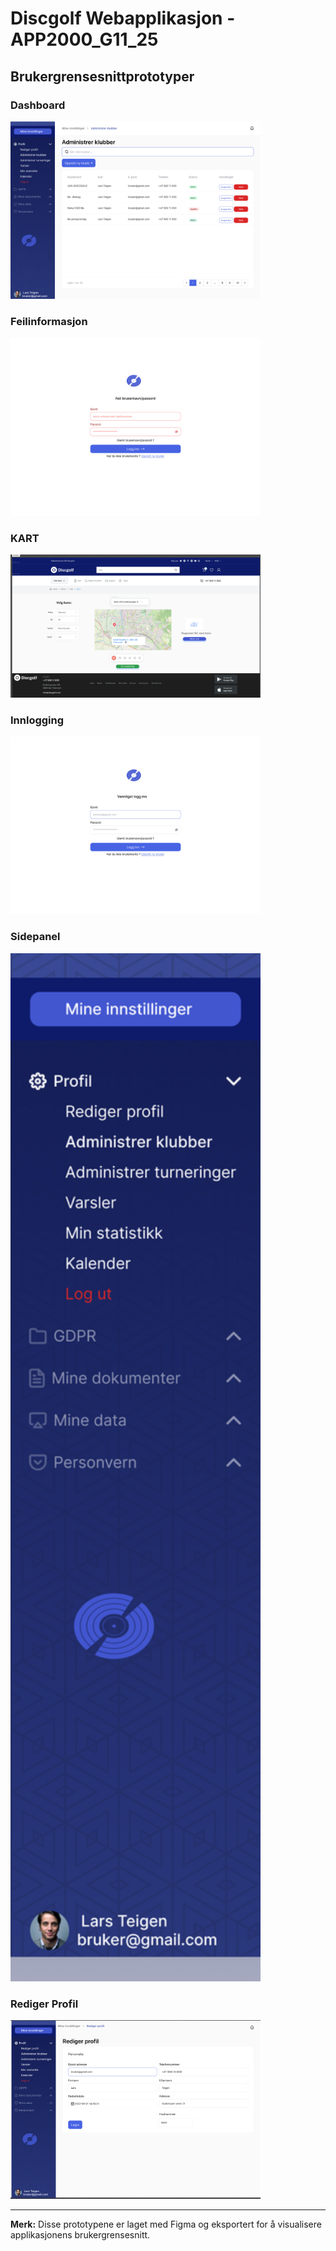 # Discgolf Webapplikasjon - APP2000_G11_25

## Brukergrensesnittprototyper

### Dashboard
<img src="Dashboard@2x.png" alt="Dashboard" width="400">

### Feilinformasjon
<img src="Feilinfo@2x.png" alt="Feilinformasjon" width="400">

### KART
<img src="homebar.png" alt="Navigasjonslinje" width="400">

### Innlogging
<img src="Login@2x.png" alt="Innlogging" width="400">

### Sidepanel
<img src="SideBar@2x.png" alt="Sidepanel" width="400">

### Rediger Profil
<img src="redigerprofil.png" alt="Rediger Profil" width="400">

---

**Merk:** Disse prototypene er laget med Figma og eksportert for å visualisere applikasjonens brukergrensesnitt.
